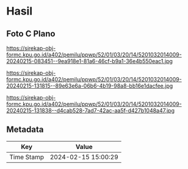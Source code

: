 # Hasil

## Foto C Plano

https://sirekap-obj-formc.kpu.go.id/a402/pemilu/ppwp/52/01/03/20/14/5201032014009-20240215-083451--9ea918e1-81a6-46cf-b9a1-36e4b550eac1.jpg

https://sirekap-obj-formc.kpu.go.id/a402/pemilu/ppwp/52/01/03/20/14/5201032014009-20240215-131815--89e63e6a-06b6-4b19-98a8-bb16e1dacfee.jpg

https://sirekap-obj-formc.kpu.go.id/a402/pemilu/ppwp/52/01/03/20/14/5201032014009-20240215-131838--d4cab528-7ad7-42ac-aa5f-d427b1048a47.jpg


## Metadata

| Key        | Value               |
| ---------- | ------------------- |
| Time Stamp | 2024-02-15 15:00:29 |



